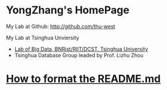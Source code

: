 # YongZhang's HomePage
My Lab at Github: http://github.com/thu-west

My Lab at Tsinghua Unviersity
 - <a href="http://180.76.145.135/west/">Lab of Big Data, BNRist/RIIT/DCST, Tsinghua University</a>
 - Tsinghua Database Group leaded by Prof. Lizhu Zhou

<a href="https://docs.github.com/cn/github/writing-on-github/getting-started-with-writing-and-formatting-on-github/about-writing-and-formatting-on-github">How to format the README.md</a>
====
